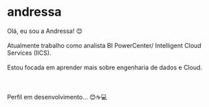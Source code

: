 # andressa
Olá, eu sou a Andressa! 😊 
<br> </br> 
Atualmente trabalho como analista BI PowerCenter/ Intelligent Cloud Services (IICS). 
<br> </br> 
Estou focada em aprender mais sobre engenharia de dados e Cloud.
<br> </br> 
<br> </br> 
Perfil em desenvolvimento... 😊☕💻
